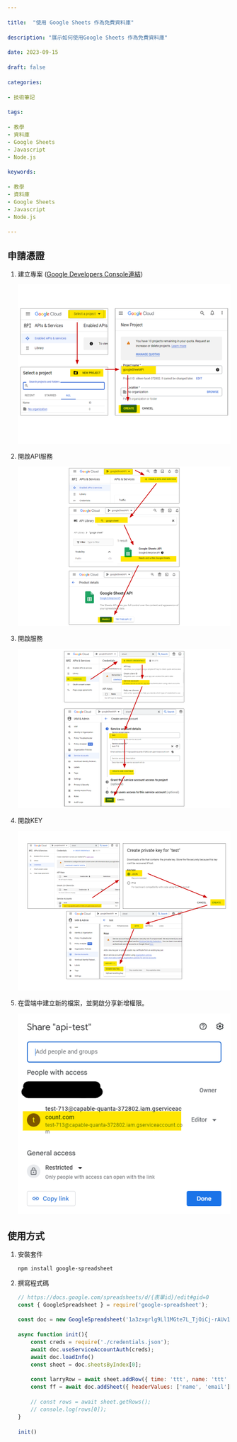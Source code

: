 ```yaml
---

title:  "使用 Google Sheets 作為免費資料庫"

description: "展示如何使用Google Sheets 作為免費資料庫"

date: 2023-09-15

draft: false

categories: 

- 技術筆記

tags: 

- 教學
- 資料庫
- Google Sheets
- Javascript
- Node.js

keywords:

- 教學
- 資料庫
- Google Sheets
- Javascript
- Node.js

---
```




## 申請憑證

1. 建立專案 ([Google Developers Console連結](https://console.developers.google.com/))
    
    ![pic (4).png](images/pic_(4).png " ")
    
2. 開啟API服務
    
    ![pic (1).png](images/pic_(1).png " ")
    
3. 開啟服務
    
    ![pic (2).png](images/pic_(2).png " ")
    
4. 開啟KEY
    
    ![pic (5).png](images/pic_(5).png " ")
    
5. 在雲端中建立新的檔案，並開啟分享新增權限。
    
    ![Untitled](images/Untitled.png " ")
    

## 使用方式

1. 安裝套件
    
    ```bash
    npm install google-spreadsheet
    ```
    
2. 撰寫程式碼
    
    ```jsx
    // https://docs.google.com/spreadsheets/d/{表單id}/edit#gid=0
    const { GoogleSpreadsheet } = require('google-spreadsheet');
    
    const doc = new GoogleSpreadsheet('1a3zxgrlg9Ll1MGte7L_TjOiCj-rAUv1Q76E4sXoFPjo');
    
    async function init(){
        const creds = require('./credentials.json');
        await doc.useServiceAccountAuth(creds);
        await doc.loadInfo()
        const sheet = doc.sheetsByIndex[0];
    
        const larryRow = await sheet.addRow({ time: 'ttt', name: 'ttt' , male: 'ttt' , comment: 'ttt' });
        const ff = await doc.addSheet({ headerValues: ['name', 'email'] });
    
        // const rows = await sheet.getRows();
        // console.log(rows[0]);
    }
    
    init()
    ```